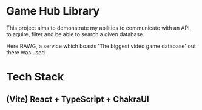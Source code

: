 # Game Hub Library

This project aims to demonstrate my abilities to communicate with an API, to aquire, filter and be able to search a given database.

Here RAWG, a service which boasts 'The biggest video game database' out there was used.

# Tech Stack

## (Vite) React + TypeScript + ChakraUI
